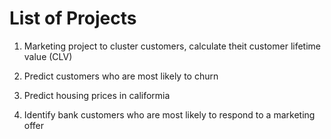 # List of Projects

1. Marketing project to cluster customers, calculate theit customer lifetime value (CLV) 

2. Predict customers who are most likely to churn

3. Predict housing prices in califormia

4. Identify bank customers who are most likely to respond to a marketing offer